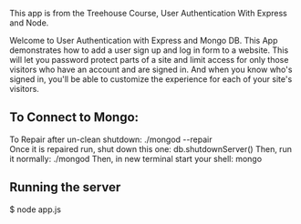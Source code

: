 This app is from the Treehouse Course, User Authentication With
Express and Node.

Welcome to User Authentication with Express and Mongo DB.
This App demonstrates how to add a user sign up and log in form to a website.
This will let you password protect parts of a site and
limit access for only those visitors who have an account and are signed in.
And when you know who's signed in, you'll be able to customize the experience for
each of your site's visitors.


## To Connect to Mongo:
To Repair after un-clean shutdown:
    ./mongod --repair   
Once it is repaired run, shut down this one:
   db.shutdownServer()
Then, run it normally:
  ./mongod
Then, in new terminal start your shell:
  mongo

## Running the server

$ node app.js

